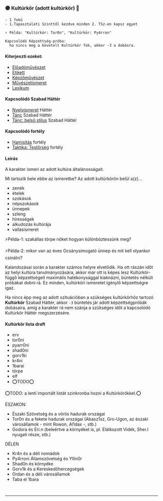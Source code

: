 ### 🟣 Kultúrkör (adott kultúrkör) 🔁

```
- 1 fokú
- 1.Tapasztalati Szinttől kezdve minden 2. TSz-en kapsz egyet

⚡ Példa: "Kultúrkör: Tor0n", "Kultúrkör: Py4rron"

Kapcsolódó Képzettség-próba:
  ha nincs meg a követelt Kultúrkör fok, akkor -3 a dobásra.
```

#### Kiterjeszti ezeket:
- [Előadóművészet](../kepzettsegek.szekunder/eloadomuveszet.md)
- [Etikett](../kepzettsegek.szekunder/etikett.md)
- [Képzőművészet](../kepzettsegek.szekunder/kepzomuveszet.md)
- [Művészetismeret](../kepzettsegek.szekunder/muveszetismeret.md)
- [Lexikum](../kepzettsegek.szekunder/lexikum.md)

#### Kapcsolódó Szabad Háttér

- [Nyelvismeret](nyelvismeret.md) Háttér
- [Tánc](../fortelyok.szabad/tanc.md) Szabad Háttér
- [Tánc: belső stílus](../fortelyok.szabad/tanc_belso_stilus.md)  Szabad Háttér

#### Kapcsolódó fortély
- [Hamisítás](../fortelyok.altalanos/hamisitas.md) fortély
- [Taktika: Testőrség](../fortelyok.szabad/taktika_testorseg.md) fortély

#### Leírás

A karakter ismeri az adott kultúra általánosságait.

Mi tartozik bele ebbe az ismeretbe? Az adott kultúrkörön belül a(z)...
- zenék
- ételek
- szokások
- népszokások
- ünnepek
- szleng
- hírességek
- alkudozás kultúrája
- vallásismeret

⚡Példa-1: szakállas törpe nőket hogyan különböztessünk meg?

⚡Példa-2: mikor van az éves Ocsánysimogató ünnep és mit kell olyankor csinálni?

Kalandozásai során a karakter számos helyre elvetődik.  Ha ott rászán időt az helyi kultúra tanulmányozására, akkor már ott is képes lesz Kultúrkör-függő képzettségeit maximális hatékonysággal kiaknázni, büntetés nélküli próbákat dobni rá. Ez minden, kultúrköri ismeretet igénylő képzettségre igaz.

Ha nincs épp meg az adott szituációban a szükséges kultúrkörhöz tartozó **Kultúrkör** Szabad Háttér, akkor `-3` büntetés jár adott képzettségpróbák dobásaira, amíg a karakter rá nem szánja a szükséges időt a kapcsolódó Kultúrkör Háttér megszerzésére.

#### Kultúrkör lista draft
- erv
- tor0ni
- pyarr0ni
- shad0ni
- gorv1ki
- kr4ni
- 1barai
- törpe
- elf
- ⭕TODO⭕

⭕TODO: a lenti importált listát szinkronba hozni a Kultúrkörökkel.⭕

ÉSZAKON:

- Északi Szövetség és a vörös hadurak országai
- Tor0n és a fekete hadurak országai (Abasz1sz, Gro-Ugon, az északi városállamok - mint Rowon, Al1dax -, stb.)
- Godora és Eri.n (beleértve a környéket is, pl. Elátkozott Vidék, Sher.l nyugati része, stb.)

DÉLEN

- Kr4n és a déli nomádok
- Py4rroni Államszövetség és Yllin0r
- Shad0n és környéke
- Gorv1k és a Kereskedőhercegségek
- Ordan és a déli városállamok
- Taba el 1bara

<br />

---
